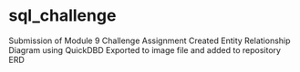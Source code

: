 # sql_challenge
Submission of Module 9 Challenge Assignment
Created Entity Relationship Diagram using QuickDBD
Exported to image file and added to repository ERD 